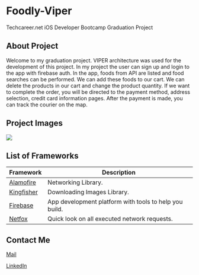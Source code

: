 # Foodly-Viper

Techcareer.net iOS Developer Bootcamp Graduation Project

## About Project

Welcome to my graduation project. VIPER architecture was used for the development of this project. In my project the user can sign up and login to the app with firebase auth. In the app, foods from API are listed and food searches can be performed. We can add these foods to our cart. We can delete the products in our cart and change the product quantity. If we want to complete the order, you will be directed to the payment method, address selection, credit card information pages. After the payment is made, you can track the courier on the map.

## Project Images
<img src="https://github.com/akolukirik/GraduationProject/blob/main/img/mock.png" >



## List of Frameworks
| Framework | Description |
| ------------------------------- | --------------------------------------------------------------------- |
| [Alamofire](https://github.com/WenchaoD/FSCalendar) |  Networking Library. |
| [Kingfisher](https://github.com/onevcat/Kingfisher) |  Downloading Images Library. |
| [Firebase](https://github.com/firebase/firebase-ios-sdk) | App development platform with tools to help you build. |
| [Netfox ](https://github.com/kasketis/netfox) | Quick look on all executed network requests. |

## Contact Me

[Mail](aikolukirik@gmail.com)

[LinkedIn](https://www.linkedin.com/in/akolukirik)
